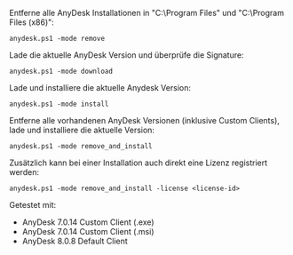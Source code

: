 Entferne alle AnyDesk Installationen in "C:\Program Files" und "C:\Program Files (x86)":

``anydesk.ps1 -mode remove``

Lade die aktuelle AnyDesk Version und überprüfe die Signature:

``anydesk.ps1 -mode download``

Lade und installiere die aktuelle Anydesk Version:

``anydesk.ps1 -mode install``

Entferne alle vorhandenen AnyDesk Versionen (inklusive Custom Clients), lade und installiere die aktuelle Version:

``anydesk.ps1 -mode remove_and_install``

Zusätzlich kann bei einer Installation auch direkt eine Lizenz registriert werden:

``anydesk.ps1 -mode remove_and_install -license <license-id>``

Getestet mit:
 - AnyDesk 7.0.14 Custom Client (.exe)
 - AnyDesk 7.0.14 Custom Client (.msi)
 - AnyDesk 8.0.8 Default Client
